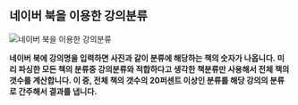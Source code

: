## 네이버 북을 이용한 강의분류
	

![네이버 북을 이용한 강의분류](https://lh3.googleusercontent.com/Y71kUsFTNTdksIlF1lgSe0L4vF_bxCRxcEeTECSVTZ4wBK0DYHvlzjeZewjlBoPhNrxhOR7BIM0)

**네이버 북에 강의명을 입력하면 사진과 같이 분류에 해당하는 책의 숫자가 나옵니다.
미리 파싱한 모든 책의 분류중 강의분류와 적합하다고 생각한 책분류만 사용해서 전체 책의 갯수를 계산합니다.
이 중, 전체 책의 갯수의 20퍼센트 이상인 분류를 해당 강의의 분류로 간주해서 결과를 냅니다.**